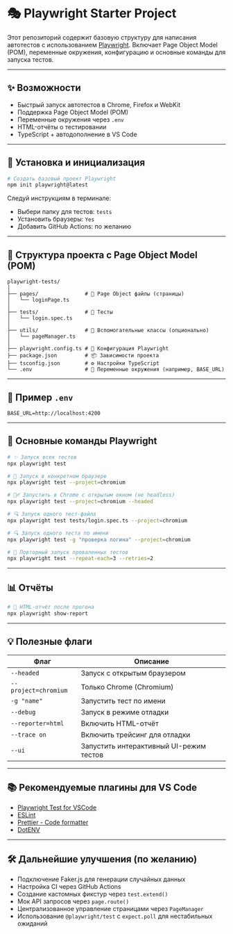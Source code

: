 # 🎭 Playwright Starter Project

Этот репозиторий содержит базовую структуру для написания автотестов с использованием [Playwright](https://playwright.dev/). Включает Page Object Model (POM), переменные окружения, конфигурацию и основные команды для запуска тестов.

---

## ✨ Возможности

- Быстрый запуск автотестов в Chrome, Firefox и WebKit
- Поддержка Page Object Model (POM)
- Переменные окружения через `.env`
- HTML-отчёты о тестировании
- TypeScript + автодополнение в VS Code

---

## 🚀 Установка и инициализация

```bash
# Создать базовый проект Playwright
npm init playwright@latest
```

Следуй инструкциям в терминале:
- Выбери папку для тестов: `tests`
- Установить браузеры: `Yes`
- Добавить GitHub Actions: по желанию

---

## 🧰 Структура проекта с Page Object Model (POM)

```
playwright-tests/
│
├── pages/               # 🔹 Page Object файлы (страницы)
│   └── loginPage.ts
│
├── tests/               # 🔹 Тесты
│   └── login.spec.ts
│
├── utils/               # 🔹 Вспомогательные классы (опционально)
│   └── pageManager.ts
│
├── playwright.config.ts # 🔧 Конфигурация Playwright
├── package.json         # 📦 Зависимости проекта
├── tsconfig.json        # ⚙️ Настройки TypeScript
└── .env                 # 🔐 Переменные окружения (например, BASE_URL)
```

---

## 📂 Пример `.env`

```env
BASE_URL=http://localhost:4200
```

---

## 🧪 Основные команды Playwright

```bash
# ✨ Запуск всех тестов
npx playwright test

# 🚀 Запуск в конкретном браузере
npx playwright test --project=chromium

# 🕵️‍♂️ Запустить в Chrome с открытым окном (не headless)
npx playwright test --project=chromium --headed

# 🔍 Запуск одного тест-файла
npx playwright test tests/login.spec.ts --project=chromium

# 🔍 Запуск одного теста по имени
npx playwright test -g "проверка логина" --project=chromium

# 🔄 Повторный запуск проваленных тестов
npx playwright test --repeat-each=3 --retries=2
```

---

## 📊 Отчёты

```bash
# 📃 HTML-отчёт после прогона
npx playwright show-report
```

---

## 💡 Полезные флаги

| Флаг                   | Описание                              |
|------------------------|----------------------------------------|
| `--headed`             | Запуск с открытым браузером            |
| `--project=chromium`   | Только Chrome (Chromium)               |
| `-g "name"`            | Запустить тест по имени                |
| `--debug`              | Запуск в режиме отладки                |
| `--reporter=html`      | Включить HTML-отчёт                    |
| `--trace on`           | Включить трейсинг для отладки         |
| `--ui`                 | Запустить интерактивный UI-режим тестов|

---

## 📚 Рекомендуемые плагины для VS Code

- [Playwright Test for VSCode](https://marketplace.visualstudio.com/items?itemName=ms-playwright.playwright)
- [ESLint](https://marketplace.visualstudio.com/items?itemName=dbaeumer.vscode-eslint)
- [Prettier - Code formatter](https://marketplace.visualstudio.com/items?itemName=esbenp.prettier-vscode)
- [DotENV](https://marketplace.visualstudio.com/items?itemName=mikestead.dotenv)

---

## 🛠️ Дальнейшие улучшения (по желанию)

- Подключение Faker.js для генерации случайных данных
- Настройка CI через GitHub Actions
- Создание кастомных фикстур через `test.extend()`
- Мок API запросов через `page.route()`
- Централизованное управление страницами через `PageManager`
- Использование `@playwright/test` с `expect.poll` для нестабильных ожиданий
